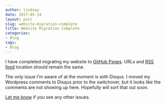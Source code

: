 ```yaml
---
author: lindsay
date: 2017-05-14
layout: post
slug: website-migration-complete
title: Website Migration Complete
categories:
- Blog
tags:
- Blog
---
```


I have completed migrating my website to [GitHub Pages](https://pages.github.com). URLs and [RSS feed](/feed/) location should remain the same.

The only issue I'm aware of at the moment is with Disqus. I moved my Wordpress comments to Disqus prior to the switchover, but it looks like
the comments are not showing up here. Hopefully will sort that out soon.

[Let me know](mailto:lindsay.k.hill@gmail.com) if you see any other issues.
